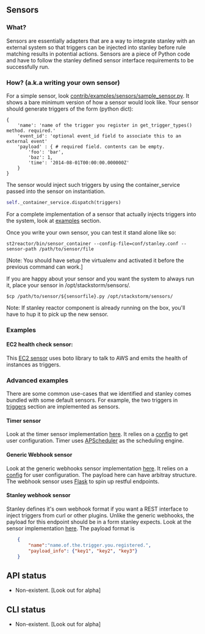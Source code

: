 ## Sensors

### What?

Sensors are essentially adapters that are a way to integrate stanley with an external system so that triggers can be injected into stanley before rule matching results in potential actions. Sensors are a piece of Python code and have to follow the stanley defined sensor interface requirements to be
successfully run.

### How? (a.k.a writing your own sensor)

For a simple sensor, look [contrib/examples/sensors/sample_sensor.py](../contrib/examples/sensors/sample_sensor.py). It shows a bare minimum version of how a sensor would look like. Your sensor should generate triggers of the form (python dict):
```
{
    'name': 'name of the trigger you register in get_trigger_types() method. required.'
    'event_id': 'optional event_id field to associate this to an external event'
    'payload' : { # required field. contents can be empty.
        'foo': 'bar',
        'baz': 1,
        'time': '2014-08-01T00:00:00.000000Z'
    }
}
```
The sensor would inject such triggers by using the container_service passed into the sensor on instantiation.
```python
self._container_service.dispatch(triggers)
```
For a complete implementation of a sensor that actually injects triggers into the system, look at [examples](#Examples) section.

Once you write your own sensor, you can test it stand alone like so:
```
st2reactor/bin/sensor_container --config-file=conf/stanley.conf --sensor-path /path/to/sensor/file
```
[Note: You should have setup the virtualenv and activated it before the previous command can work.]

If you are happy about your sensor and you want the system to always run it, place your sensor in
/opt/stackstorm/sensors/.
```
$cp /path/to/sensor/${sensorfile}.py /opt/stackstorm/sensors/
```
Note: If stanley reactor component is already running on the box, you'll have to hup it to pick up
the new sensor.

### Examples

#### EC2 health check sensor:
This [EC2 sensor](../contrib/sandbox/packages/aws/sensors/ec2sensor.py) uses
boto library to talk to AWS and emits the health of instances as triggers. 

### Advanced examples

There are some common use-cases that we identified and stanley comes bundled with some default sensors. For example, the two triggers in [triggers](triggers.md) section are implemented as sensors.

#### Timer sensor

Look at the timer sensor implementation [here](../st2reactor/st2reactor/contrib/sensors/st2_timer_sensor.py). It relies on a [config](../st2reactor/st2reactor/contrib/sensors/st2_timer_sensor.yaml) to get user configuration. Timer uses
[APScheduler](http://apscheduler.readthedocs.org/en/3.0/) as the scheduling
engine.

#### Generic Webhook sensor 

Look at the generic webhooks sensor implementation [here](../st2reactor/st2reactor/contrib/sensors/st2_generic_webhook_sensor.py). It relies on a [config](../st2reactor/st2reactor/contrib/sensors/st2_generic_webhook_sensor.yaml) for user configuration. The payload here can have arbitray structure.
The webhook sensor uses [Flask](http://flask.pocoo.org/) to spin up restful
endpoints.

#### Stanley webhook sensor

Stanley defines it's own webhook format if you want a REST interface to inject triggers from curl or other plugins. Unlike the generic webhooks, the payload for this endpoint should be in a form stanley expects. Look at the sensor implementation [here](..//st2reactor/st2reactor/contrib/sensors/st2_webhook_sensor.py). The payload format is
```json
    {
        "name":"name.of.the.trigger.you.registered.",
        "payload_info": {"key1", "key2", "key3"}        
    }
```

## API status

* Non-existent. [Look out for alpha]

## CLI status
* Non-existent. [Look out for alpha]
